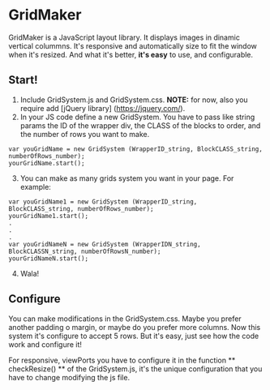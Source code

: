 # GridMaker
GridMaker is a JavaScript layout library. It displays images in dinamic vertical colummns. It's responsive and automatically size to fit the window when it's resized. And what it's better, **it's easy** to use, and configurable.

## Start!
1. Include GridSystem.js and GridSystem.css. **NOTE:** for now, also you require add [jQuery library] (https://jquery.com/).
2. In your JS code define a new GridSystem. You have to pass like string params the ID of the wrapper div, the CLASS of the blocks to order, and the number of rows you want to make. 
```
var youGridName = new GridSystem (WrapperID_string, BlockCLASS_string, numberOfRows_number);
yourGridName.start();
```
3. You can make as many grids system you want in your page. For example:
```
var youGridName1 = new GridSystem (WrapperID_string, BlockCLASS_string, numberOfRows_number);
yourGridName1.start();
.
.
.
var youGridNameN = new GridSystem (WrapperIDN_string, BlockCLASSN_string, numberOfRowsN_number);
yourGridNameN.start();
```
4. Wala!

## Configure 
You can make modifications in the GridSystem.css. Maybe you prefer another padding o margin, or maybe do you prefer more columns. Now this system it's configure to accept 5 rows. But it's easy, just see how the code work and configure it!

For responsive, viewPorts you have to configure it in the function ** checkResize() ** of the GridSystem.js, it's the unique configuration that you have to change modifying the js file.
